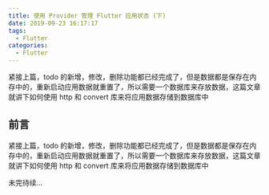 ```yaml
---
title: 使用 Provider 管理 Flutter 应用状态 (下)
date: 2019-09-23 16:17:17
tags:
  - Flutter
categories:
  - Flutter
---
```


紧接上篇，todo 的新增，修改，删除功能都已经完成了，但是数据都是保存在内存中的，重新启动应用数据就重置了，所以需要一个数据库来存放数据，这篇文章就讲下如何使用 http 和 convert 库来将应用数据存储到数据库中

<!--more-->

## 前言

紧接上篇，todo 的新增，修改，删除功能都已经完成了，但是数据都是保存在内存中的，重新启动应用数据就重置了，所以需要一个数据库来存放数据，这篇文章就讲下如何使用 http 和 convert 库来将应用数据存储到数据库中

未完待续...
